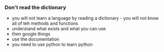 ### Don't read the dictionary

- you will not learn a language by reading a dictionary - you will not know all of teh methods and functions
- understand what exists and what you can use
- then google things
- use the documentation
- you need to use python to learn python